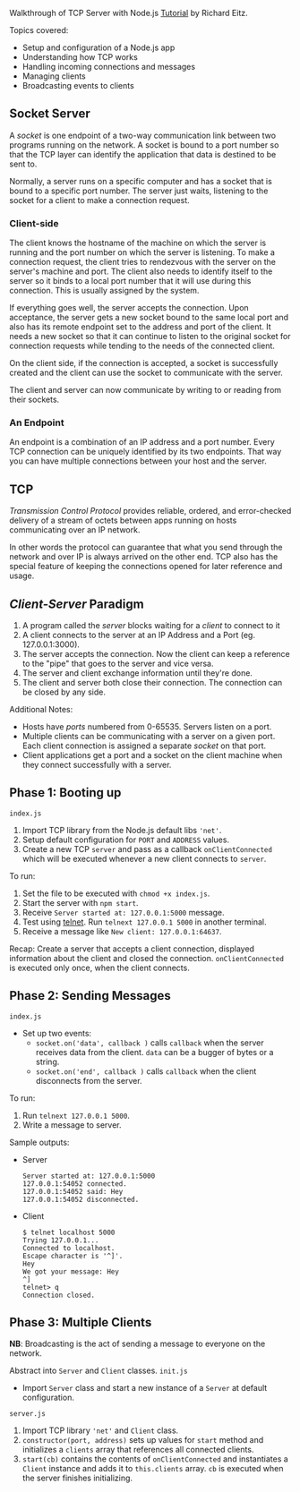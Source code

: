 Walkthrough of TCP Server with Node.js [Tutorial](http://frostybay.com/articles/tcp-server-with-nodejs) by Richard Eitz.

Topics covered:
+ Setup and configuration of a Node.js app
+ Understanding how TCP works
+ Handling incoming connections and messages
+ Managing clients
+ Broadcasting events to clients

## Socket Server

A _socket_ is one endpoint of a two-way communication link between two programs running on the network. A socket is bound to a port number so that the TCP layer can identify the application that data is destined to be sent to.

Normally, a server runs on a specific computer and has a socket that is bound to a specific port number. The server just waits, listening to the socket for a client to make a connection request.

### Client-side
The client knows the hostname of the machine on which the server is running and the port number on which the server is listening. To make a connection request, the client tries to rendezvous with the server on the server's machine and port. The client also needs to identify itself to the server so it binds to a local port number that it will use during this connection. This is usually assigned by the system.

If everything goes well, the server accepts the connection. Upon acceptance, the server gets a new socket bound to the same local port and also has its remote endpoint set to the address and port of the client. It needs a new socket so that it can continue to listen to the original socket for connection requests while tending to the needs of the connected client.

On the client side, if the connection is accepted, a socket is successfully created and the client can use the socket to communicate with the server.

The client and server can now communicate by writing to or reading from their sockets.

### An Endpoint
An endpoint is a combination of an IP address and a port number. Every TCP connection can be uniquely identified by its two endpoints. That way you can have multiple connections between your host and the server.


## TCP

_Transmission Control Protocol_ provides reliable, ordered, and error-checked delivery of a stream of octets between apps running on hosts communicating over an IP network.

In other words the protocol can guarantee that what you send through the network and over IP is always arrived on the other end. TCP also has the special feature of keeping the connections opened for later reference and usage.

## _Client-Server_ Paradigm

1. A program called the _server_ blocks waiting for a _client_ to connect to it
2. A client connects to the server at an IP Address and a Port (eg. 127.0.0.1:3000).
3. The server accepts the connection. Now the client can keep a reference to the "pipe" that goes to the server and vice versa.
3. The server and client exchange information until they're done.
4. The client and server both close their connection. The connection can be closed by any side.

Additional Notes:
+ Hosts have _ports_ numbered from 0-65535. Servers listen on a port.
+ Multiple clients can be communicating with a server on a given port. Each client connection is assigned a separate _socket_ on that port.
+ Client applications get a port and a socket on the client machine when they connect successfully with a server.

## Phase 1: Booting up
`index.js`

1. Import TCP library from the Node.js default libs `'net'`.
2. Setup default configuration for `PORT` and `ADDRESS` values.
3. Create a new TCP `server` and pass as a callback `onClientConnected` which will be executed whenever a new client connects to `server`.

To run:

1. Set the file to be executed with `chmod +x index.js`.
2. Start the server with `npm start`.
3. Receive `Server started at: 127.0.0.1:5000` message.
4. Test using [telnet](https://en.wikipedia.org/wiki/Telnet). Run `telnext 127.0.0.1 5000` in another terminal.
5. Receive a message like `New client: 127.0.0.1:64637`.

Recap: Create a server that accepts a client connection, displayed information about the client and closed the connection. `onClientConnected` is executed only once, when the client connects.

## Phase 2: Sending Messages
`index.js`
+ Set up two events:
  + `socket.on('data', callback )` calls `callback` when the server receives data from the client. `data` can be a bugger of bytes or a string.
  + `socket.on('end', callback )` calls `callback` when the client disconnects from the server.

To run:
  
1. Run `telnext 127.0.0.1 5000`.
2. Write a message to server.

  Sample outputs:
  + Server
    ```
    Server started at: 127.0.0.1:5000
    127.0.0.1:54052 connected.
    127.0.0.1:54052 said: Hey
    127.0.0.1:54052 disconnected.
    ```
  + Client
    ```
    $ telnet localhost 5000
    Trying 127.0.0.1...
    Connected to localhost.
    Escape character is '^]'.
    Hey
    We got your message: Hey
    ^]
    telnet> q
    Connection closed.
    ```

## Phase 3: Multiple Clients

**NB**: Broadcasting is the act of sending a message to everyone on the network.

Abstract into `Server` and `Client` classes.
`init.js`
+ Import `Server` class and start a new instance of a `Server` at default configuration.

`server.js`

1. Import TCP library `'net'` and `Client` class.
2. `constructor(port, address)` sets up values for `start` method and initializes a `clients` array that references all connected clients.
3. `start(cb)` contains the contents of `onClientConnected` and instantiates a `Client` instance and adds it to `this.clients` array. `cb` is executed when the server finishes initializing.
